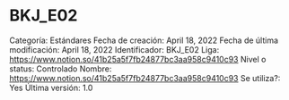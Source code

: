 # BKJ_E02

Categoría: Estándares
Fecha de creación: April 18, 2022
Fecha de última modificación: April 18, 2022
Identificador: BKJ_E02
Liga: https://www.notion.so/41b25a5f7fb24877bc3aa958c9410c93 
Nivel o status: Controlado
Nombre: https://www.notion.so/41b25a5f7fb24877bc3aa958c9410c93 
Se utiliza?: Yes
Última versión: 1.0